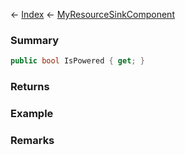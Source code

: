 ← [Index](Api-Index) ← [MyResourceSinkComponent](Sandbox.Game.EntityComponents.MyResourceSinkComponent)

### Summary

```csharp
public bool IsPowered { get; }
```

### Returns

### Example

### Remarks

